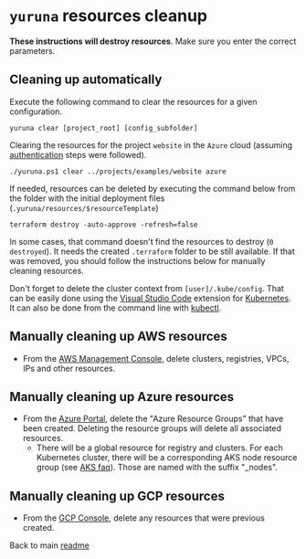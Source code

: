 # `yuruna` resources cleanup

**These instructions will destroy resources**. Make sure you enter the correct parameters.

## Cleaning up automatically

Execute the following command to clear the resources for a given configuration.

```shell
yuruna clear [project_root] [config_subfolder]
```

Clearing the resources for the project `website` in the `Azure` cloud (assuming [authentication](authenticate.md) steps were followed).

```shell
./yuruna.ps1 clear ../projects/examples/website azure
```

If needed, resources can be deleted by executing the command below from the folder with the initial deployment files (`.yuruna/resources/$resourceTemplate`)

```shell
terraform destroy -auto-approve -refresh=false
```

In some cases, that command doesn't find the resources to destroy (`0 destroyed`). It needs the created `.terraform` folder to be still available. If that was removed, you should follow the instructions below for manually cleaning resources.

Don't forget to delete the cluster context from `[user]/.kube/config`. That can be easily done using the [Visual Studio Code](https://code.visualstudio.com/) extension for [Kubernetes](https://marketplace.visualstudio.com/items?itemName=ms-kubernetes-tools.vscode-kubernetes-tools). It can also be done from the command line with [kubectl](https://kubernetes.io/docs/reference/generated/kubectl/kubectl-commands#-em-delete-context-em-).

## Manually cleaning up AWS resources

- From the [AWS Management Console](https://console.aws.amazon.com/), delete clusters, registries, VPCs, IPs and other resources.

## Manually cleaning up Azure resources

- From the [Azure Portal](https://portal.azure.com), delete the "Azure Resource Groups" that have been created. Deleting the resource groups will delete all associated resources.
  - There will be a global resource for registry and clusters. For each Kubernetes cluster, there will be a corresponding AKS node resource group (see [AKS faq](https://docs.microsoft.com/en-us/azure/aks/faq)). Those are named with the suffix "_nodes".

## Manually cleaning up GCP resources

- From the [GCP Console](https://console.cloud.google.com/), delete any resources that were previous created.

Back to main [readme](../README.md)
